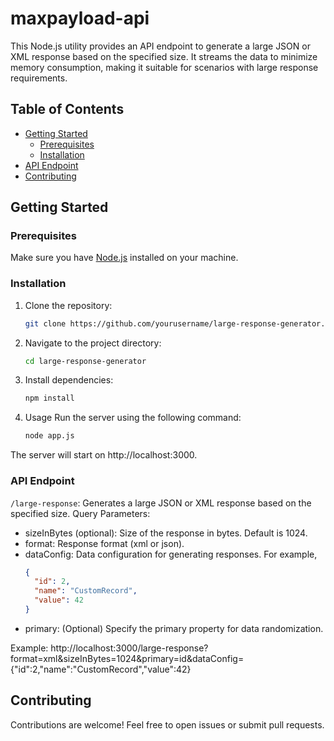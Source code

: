 # maxpayload-api

This Node.js utility provides an API endpoint to generate a large JSON or XML response based on the specified size. It streams the data to minimize memory consumption, making it suitable for scenarios with large response requirements.

## Table of Contents

- [Getting Started](#getting-started)
    - [Prerequisites](#prerequisites)
    - [Installation](#installation)
- [API Endpoint](#api-endpoint)
- [Contributing](#contributing)

## Getting Started

### Prerequisites

Make sure you have [Node.js](https://nodejs.org/) installed on your machine.

### Installation

1. Clone the repository:

   ```bash
   git clone https://github.com/yourusername/large-response-generator.git

2. Navigate to the project directory:

    ```bash
    cd large-response-generator

3. Install dependencies:

    ```bash
    npm install

4. Usage
   Run the server using the following command:

    ```bash
    node app.js

The server will start on http://localhost:3000.

### API Endpoint

`/large-response`: Generates a large JSON or XML response based on the specified size.
Query Parameters:
* sizeInBytes (optional): Size of the response in bytes. Default is 1024.
* format: Response format (xml or json).
* dataConfig: Data configuration for generating responses. For example,
    ```json
    {
      "id": 2,
      "name": "CustomRecord",
      "value": 42
    }
    ```
* primary: (Optional) Specify the primary property for data randomization.

Example:
http://localhost:3000/large-response?format=xml&sizeInBytes=1024&primary=id&dataConfig={"id":2,"name":"CustomRecord","value":42}


## Contributing
Contributions are welcome! Feel free to open issues or submit pull requests.